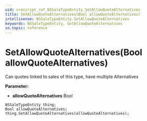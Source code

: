 ```yaml
---
uid: crmscript_ref_NSSaleTypeEntity_SetAllowQuoteAlternatives
title: SetAllowQuoteAlternatives(Bool allowQuoteAlternatives)
intellisense: NSSaleTypeEntity.SetAllowQuoteAlternatives
keywords: NSSaleTypeEntity, GetAllowQuoteAlternatives
so.topic: reference
---
```


# SetAllowQuoteAlternatives(Bool allowQuoteAlternatives)

Can quotes linked to sales of this type, have multiple Alternatives

**Parameter:** 
 - **allowQuoteAlternatives** Bool

```crmscript
NSSaleTypeEntity thing;
Bool allowQuoteAlternatives;
thing.SetAllowQuoteAlternatives(allowQuoteAlternatives);
```

